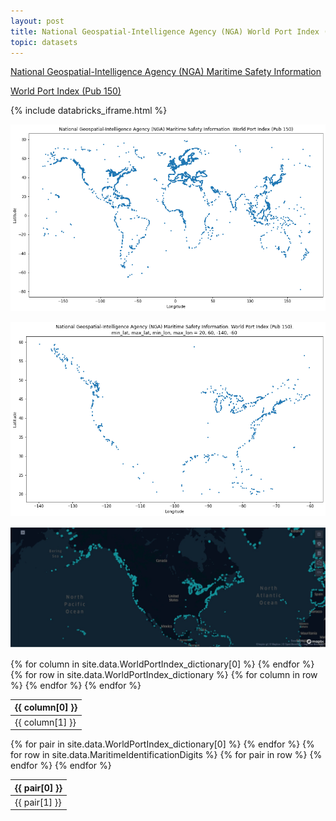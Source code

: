 ```yaml
---
layout: post
title: National Geospatial-Intelligence Agency (NGA) World Port Index (Pub 150) (WPI)
topic: datasets
---
```


[National Geospatial-Intelligence Agency (NGA) Maritime Safety Information](https://msi.nga.mil/)

[World Port Index (Pub 150)](https://msi.nga.mil/Publications/WPI)

{% include databricks_iframe.html %}

![WPI](/images/NGA/WPI.png)

![df_reduced_north_america](/images/NGA/df_reduced_north_america.png)

![Kepler.gl](/images/NGA/keplergl-WPI.jpeg)

<div style="overflow:auto;">
  <table style="table-layout:fixed; width:100%;">
    <thead>
      <tr>
        {% for column in site.data.WorldPortIndex_dictionary[0] %}
          <th>{{ column[0] }}</th>
        {% endfor %}
      </tr>
    </thead>
    <tbody>
      {% for row in site.data.WorldPortIndex_dictionary %}
        <tr>
          {% for column in row %}
            <td>{{ column[1] }}</td>
          {% endfor %}
        </tr>
      {% endfor %}
    </tbody>
  </table>
</div>



<div style="overflow:auto;">
  <table style="table-layout:fixed; width:100%;">
    <thead>
      <tr>
        {% for pair in site.data.WorldPortIndex_dictionary[0] %}
          <th>{{ pair[0] }}</th>
        {% endfor %}
      </tr>
    </thead>
    <tbody>
      {% for row in site.data.MaritimeIdentificationDigits %}
        <tr>
          {% for pair in row %}
            <td>{{ pair[1] }}</td>
          {% endfor %}
        </tr>
      {% endfor %}
    </tbody>
  </table>
</div>